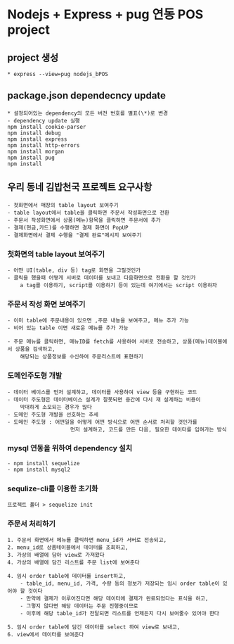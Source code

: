 # Nodejs + Express + pug 연동 POS project

## project 생성
    * express --view=pug nodejs_bPOS

## package.json dependecncy update
    * 설정되어있는 dependency의 모든 버전 번호를 별표(\*)로 변경
    - dependency update 실행
    npm install cookie-parser
    npm install debug
    npm install express
    npm install http-errors 
    npm install morgan
    npm install pug
    npm install

## 우리 동네 김밥천국 프로젝트 요구사항
    - 첫화면에서 매장의 table layout 보여주기
    - table layout에서 table을 클릭하면 주문서 작성화면으로 전환
    - 주문서 작성화면에서 상품(메뉴)항목을 클릭하면 주문서에 추가
    - 결제(현금,카드)를 수행하면 결제 화면이 PopUP
    - 결제화면에서 결제 수행을 "결제 완료"메시지 보여주기

### 첫화면의 table layout 보여주기
    - 어떤 UI(table, div 등) tag로 화면을 그릴것인가
    - 클릭을 했을때 어떻게 서버로 데이터를 보내고 다음화면으로 전환을 할 것인가
        a tag를 이용하기, script를 이용하기 등이 있는데 여기에서는 script 이용하자
    
### 주문서 작성 화면 보여주기
    - 이미 table에 주문내용이 있으면 ,주문 내뇽을 보여주고, 메뉴 추가 가능
    - 비어 있는 table 이면 새로운 메뉴를 추가 가능
	
	- 주문 메뉴를 클릭하면, 메뉴ID를 fetch를 사용하여 서버로 전송하고, 상품(메뉴)테이블에서 상품을 검색하고,
		해당되는 상품정보를 수신하여 주문리스트에 표현하기

### 도메인주도형 개발
	- 데이터 베이스를 먼저 설계하고, 데이터를 사용하여 view 등을 구현하는 코드
	- 데이터 주도형은 데이터베이스 설계가 잘못되면 중간에 다시 재 설계하는 비용이
		막대하게 소모되는 경우가 많다
	- 도메인 주도형 개발을 선호하는 추세
	- 도메인 주도형 : 어떤일을 어떻게 어떤 방식으로 어떤 순서로 처리할 것인가를
						먼저 설계하고, 코드를 만든 다음, 필요한 데이터를 입혀가는 방식

### mysql 연동을 위하여 dependency 설치
	- npm install sequelize
	- npm install mysql2

### sequlize-cli를 이용한 초기화
	프로젝트 폴더 > sequelize init

### 주문서 처리하기
	1. 주문서 화면에서 메뉴를 클릭하면 menu_id가 서버로 전송되고,
	2. menu_id로 상품테이블에서 데이터를 조회하고,
	3. 가상의 배열에 담아 view로 가져왔다
	4. 가상의 배열에 담긴 리스트를 주문 list에 보여준다

	4. 임시 order table에 데이터를 insert하고,
		- table_id, menu_id, 가격, 수량 등의 정보가 저장되는 임시 order table이 있어야 할 것이다
		- 만약에 결제가 이루어진다면 해당 데이터에 결제가 완료되었다는 표식을 하고,
		- 그렇지 않다면 해당 데이터는 주문 진행중이므로 
		- 이후에 해당 table_id가 전달되면 리스트를 언제든지 다시 보여줄수 있어야 한다

	5. 임시 order table에 담긴 데이터를 select 하여 view로 보내고,
	6. view에서 데이터를 보여준다

